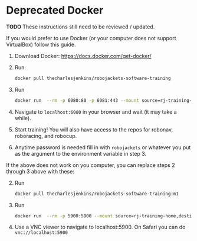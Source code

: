 # Deprecated Docker

**TODO** These instructions still need to be reviewed / updated.

If you would prefer to use Docker (or your computer does not support VirtualBox) follow this guide.

1. Download Docker: https://docs.docker.com/get-docker/

1. Run:

   ```bash
   docker pull thecharlesjenkins/robojackets-software-training
   ```

1. Run

   ```bash
   docker run  --rm -p 6080:80 -p 6081:443 --mount source=rj-training-home,destination=/home/padowan --mount source=rj-training-usr,destination=/usr -e USER=padowan -e PASSWORD=robojackets --name training thecharlesjenkins/robojackets-software-training -h training
   ```

1. Navigate to `localhost:6080` in your browser and wait (it may take a while).

1. Start training! You will also have access to the repos for robonav, roboracing, and robocup.

1. Anytime password is needed fill in with `robojackets` or whatever you put as the argument to the environment variable in step 3.

If the above does not work on you computer, you can replace steps 2 through 3 above with these:

2. Run 

   ```bash
   docker pull thecharlesjenkins/robojackets-software-training:m1
   ```

1. Run

   ```bash
   docker run  --rm -p 5900:5900 --mount source=rj-training-home,destination=/home/padowan --mount source=rj-training-usr,destination=/usr -e USER=padowan -e PASSWORD=robojackets --name training thecharlesjenkins/robojackets-software-training:m1 -h training
   ```

1. Use a VNC viewer to navigate to localhost:5900. On Safari you can do `vnc://localhost:5900`